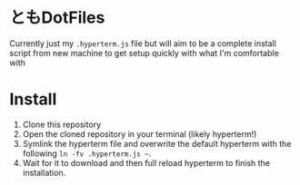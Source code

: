 # ともDotFiles

Currently just my `.hyperterm.js` file but will aim to be a complete install script from new machine to get setup quickly with what I'm comfortable with

# Install

1) Clone this repository
2) Open the cloned repository in your terminal (likely hyperterm!)
3) Symlink the hyperterm file and overwrite the default hyperterm with the following `ln -fv .hyperterm.js ~`.
4) Wait for it to download and then full reload hyperterm to finish the installation.
